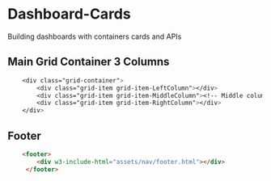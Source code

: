 # Dashboard-Cards
Building dashboards with containers cards and APIs

## Main Grid Container 3 Columns

```css
    <div class="grid-container">  
        <div class="grid-item grid-item-LeftColumn"></div>
        <div class="grid-item grid-item-MiddleColumn"><!-- Middle column --></div>
        <div class="grid-item grid-item-RightColumn"></div>
    </div>
```

## Footer

```HTML
    <footer>
        <div w3-include-html="assets/nav/footer.html"></div>
     </footer>
```
